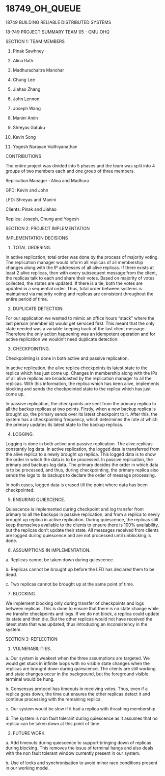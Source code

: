 # 18749_OH_QUEUE
18749 BUILDING RELIABLE DISTRIBUTED SYSTEMS


18-749 PROJECT SUMMARY 
TEAM 05 - CMU OHQ


SECTION 1: TEAM MEMBERS

1. Pinak Sawhney

2. Alina Rath

3. Madhurachaitra Manohar

4. Chung Lee

5. Jiahao Zhang

6. John Lennon 

7. Joseph Wang

8. Manini Amin

9. Shreyas Gatuku

10. Kevin Song

11. Yogesh Narayan Vaithiyanathan


CONTRIBUTIONS

The entire project was divided into 5 phases and the team was split into 4 groups of two members each and one group of three members.

Replication Manager : Alina and Madhura

GFD: Kevin and John

LFD: Shreyas and Manini

Clients: Pinak and Jiahao

Replica: Joseph, Chung and Yogesh


SECTION 2: PROJECT IMPLEMENTATION

IMPLEMENTATION DECISIONS

1. TOTAL ORDERING. 

In active replication, total order was done by the process of majority voting. The replication manager would inform all replicas of all membership changes along with the IP addresses of all alive replicas. If there exists at least 2 alive replicas, then with every subsequent message from the client, the replicas talk to each and share their votes. Based on majority of votes collected, the states are updated. If there is a tie, both the votes are updated in a sequential order. Thus, total order between systems is maintained via majority voting and replicas are consistent throughout the entire period of time.

2. DUPLICATE DETECTION.

For our application we wanted to mimic an office hours “stack” where the last person (member id) would get serviced first. This meant that the only state needed was a variable keeping track of the last client message. Therefore the only action happening was an idempotent operation and for active replication we wouldn’t need duplicate detection. 

3. CHECKPOINTING. 

Checkpointing is done in both active and passive replication.

In active replication, the alive replica checkpoints its latest state to the replica which has just come up. Changes in membership along with the IPs of all alive replicas are broadcasted by the replication manager to all the replicas. With this information, the replica which has been alive, implements blocking and sends the checkpointed state to the replica which has just come up.

In passive replication, the checkpoints are sent from the primary replica to all the backup replicas at two points. Firstly, when a new backup replica is brought up,  the primary sends over its latest checkpoint to it. After this, the system has a checkpointing frequency, which determines the rate at which the primary updates its latest state to the backup replicas.

4. LOGGING.

Logging is done in both active and passive replication. The alive replicas constantly log data. In active replication, the logged data is transferred from the alive replica to a newly brought up replica. This logged data is to show the order in which the data is to be processed.
In passive replication, the primary and backups log data. The primary decides the order in which data is to be processed, and thus, during checkpointing, the primary replica also sends the logs to its backups to declare the order of message processing.

In both cases, logged data is erased till the point where data has been checkpointed.
 
5. ENSURING QUIESCENCE.

Quiescence is implemented during checkpoint and log transfer from primary to all the backups in passive replication, and from a replica to newly brought up replica in active replication. 
During quiescence, the replicas still keep themselves available to the clients to ensure there is 100% availability, but the replicas don't update their state. All messages received from clients are logged during quiescence and are not processed until unblocking is done.

6. ASSUMPTIONS IN IMPLEMENTATION.

a. Replicas cannot be taken down during quiescence.

b. Replicas cannot be brought up before the LFD has declared them to be dead.

c. Two replicas cannot be brought up at the same point of time.

7. BLOCKING.

We implement blocking only during transfer of checkpoints and logs between replicas. This is done to ensure that there is no state change while we transfer checkpoints and logs. If we do not block, a replica could update its state and then die. But the other replicas would not have received the latest state that was updated, thus introducing an inconsistency in the system.

SECTION 3: REFLECTION

1. VULNERABILITIES.

a. Our system is weakest when the three assumptions are targeted. We would get stuck in infinite loops with no visible state changes when the replicas are brought down during quiescence. The clients are still working and state changes occur in the background, but the foreground visible terminal would be hung. 

b. Consensus protocol has timeouts in receiving votes. Thus, even if a replica goes down, the time out ensures the other replicas detect it and continue processing with the remaining replica.

c. Our system would be slow if it had a replica with thrashing membership.

d. The system is non fault tolerant during quiescence as it assumes that no replica can be taken down at this point of time.

2. FUTURE WORK.

a. Add timeouts during quiescence to support bringing down of replicas during blocking. This removes the issue of terminal hangs and also deals with the non fault tolerant window currently present in our system.

b. Use of locks and synchronisation to avoid minor race conditions present in our working model. 

